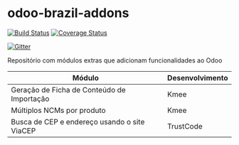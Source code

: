 odoo-brazil-addons
===
[![Build Status](https://travis-ci.org/odoo-brazil/odoo-brazil-addons.svg?branch=8.0)](https://travis-ci.org/odoo-brazil/odoo-brazil-addons)
[![Coverage Status](https://coveralls.io/repos/odoo-brazil/odoo-brazil-addons/badge.svg?branch=8.0&service=github)](https://coveralls.io/github/odoo-brazil/odoo-brazil-addons?branch=8.0)

[![Gitter](https://badges.gitter.im/Join%20Chat.svg)](https://gitter.im/odoo-brazil/odoo-brazil?utm_source=badge&utm_medium=badge&utm_campaign=pr-badge&utm_content=body_badge)


Repositório com módulos extras que adicionam funcionalidades ao Odoo

Módulo | Desenvolvimento
------------ | -------------
Geração de Ficha de Conteúdo de Importação | Kmee
Múltiplos NCMs por produto | Kmee
Busca de CEP e endereço usando o site ViaCEP | TrustCode

